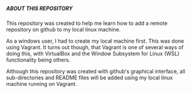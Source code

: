 
##### ABOUT THIS REPOSITORY

This repository was created to help me learn how to add a remote repository on github to my local linux machine.

As a windows user, I had to create my local machine first. This was done using Vagrant. It turns out though, that Vagrant is one of several ways of doing this, with VirtualBox and the Window Subsystem for Linux (WSL) functionality being others.

Although this repository was created with github's graphical interface, all sub-directories and README files will be added using my local linux machine running on Vagrant.

